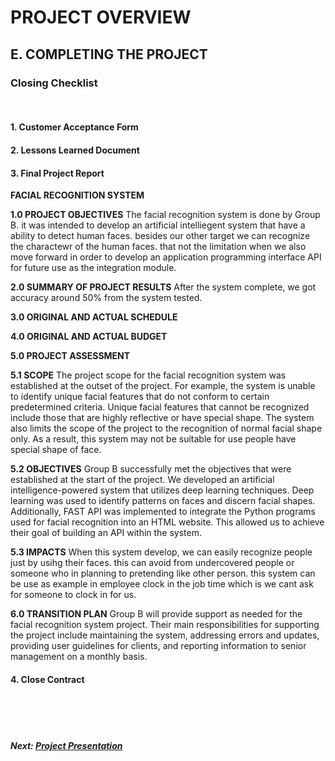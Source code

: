 # PROJECT OVERVIEW

## E. COMPLETING THE PROJECT
### Closing Checklist
<br>

#### 1. Customer Acceptance Form


#### 2. Lessons Learned Document

#### 3. Final Project Report
**FACIAL RECOGNITION SYSTEM**

**1.0 PROJECT OBJECTIVES**
The facial recognition system is done by Group B. it was intended to develop an artificial intelliegent system that have a ability to detect human faces. besides our other target we can recognize the charactewr of the human faces. that not the limitation when we also move forward in order to develop an application programming interface API for future use as the integration module.

**2.0 SUMMARY OF PROJECT RESULTS**
After the system complete, we got accuracy around 50% from the system tested. 

**3.0 ORIGINAL AND ACTUAL SCHEDULE**

**4.0 ORIGINAL AND ACTUAL BUDGET**

**5.0 PROJECT ASSESSMENT**

**5.1 SCOPE**
The project scope for the facial recognition system was established at the outset of the project. For example, the system is unable to identify unique facial features that do not conform to certain predetermined criteria. Unique facial features that cannot be recognized include those that are highly reflective or have special shape. The system also limits the scope of the project to the recognition of normal facial shape only. As a result, this system may not be suitable for use people have special shape of face.

**5.2 OBJECTIVES**
Group B successfully met the objectives that were established at the start of the project. We developed an artificial intelligence-powered system that utilizes deep learning techniques. Deep learning was used to identify patterns on faces and discern facial shapes. Additionally, FAST API was implemented to integrate the Python programs used for facial recognition into an HTML website. This allowed us to achieve their goal of building an API within the system.

**5.3 IMPACTS**
When this system develop, we can easily recognize people just by usihg their faces. this can avoid from undercovered people or someone who in planning to pretending like other person. this system can be use as example in employee clock in the job time which is we cant ask for someone to clock in for us.

**6.0 TRANSITION PLAN**
Group B will provide support as needed for the facial recognition system project. Their main responsibilities for supporting the project include maintaining the system, addressing errors and updates, providing user guidelines for clients, and reporting information to senior management on a monthly basis.

#### 4. Close Contract

<br><br><br>
##### Next: [Project Presentation](F-PROJECT_PRESENTATION.md)
